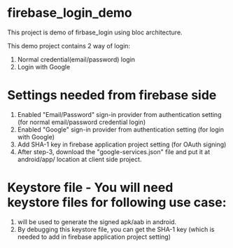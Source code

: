 # firebase_login_demo

This project is demo of firbase_login using bloc architecture.

This demo project contains 2 way of login:
1. Normal credential(email/password) login
2. Login with Google

# Settings needed from firebase side
1. Enabled "Email/Password" sign-in provider from authentication setting (for normal email/password credential login)
2. Enabled "Google" sign-in provider from authentication setting (for login with Google)
3. Add SHA-1 key in firebase application project setting (for OAuth signing)
4. After step-3, download the "google-services.json" file and put it at android/app/ location at client side project.

# Keystore file - You will need keystore files for following use case:
1. will be used to generate the signed apk/aab in android.
2. By debugging this keystore file, you can get the SHA-1 key (which is needed to add in firebase application project setting)
